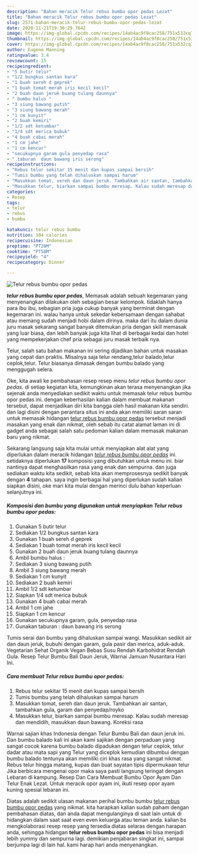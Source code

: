 ```yaml
---
description: "Bahan meracik Telur rebus bumbu opor pedas Lezat"
title: "Bahan meracik Telur rebus bumbu opor pedas Lezat"
slug: 2571-bahan-meracik-telur-rebus-bumbu-opor-pedas-lezat
date: 2020-11-21T19:30:29.764Z
image: https://img-global.cpcdn.com/recipes/14ab4ac9f8cac258/751x532cq70/telur-rebus-bumbu-opor-pedas-foto-resep-utama.jpg
thumbnail: https://img-global.cpcdn.com/recipes/14ab4ac9f8cac258/751x532cq70/telur-rebus-bumbu-opor-pedas-foto-resep-utama.jpg
cover: https://img-global.cpcdn.com/recipes/14ab4ac9f8cac258/751x532cq70/telur-rebus-bumbu-opor-pedas-foto-resep-utama.jpg
author: Eugene Manning
ratingvalue: 3.4
reviewcount: 15
recipeingredient:
- "5 butir telur"
- "1/2 bungkus santan kara"
- "1 buah sereh d geprek"
- "1 buah tomat merah iris kecil kecil"
- "2 buah daun jeruk buang tulang daunnya"
- " bumbu halus "
- "3 siung bawang putih"
- "3 siung bawang merah"
- "1 cm kunyit"
- "2 buah kemiri"
- "1/2 sdt ketumbar"
- "1/4 sdt merica bubuk"
- "4 buah cabai merah"
- "1 cm jahe"
- "1 cm kencur"
- "secukupnya garam gula penyedap rasa"
- " taburan  daun bawang iris serong"
recipeinstructions:
- "Rebus telur sekitar 15 menit dan kupas sampai bersih"
- "Tumis bumbu yang telah dihaluskan sampai harum"
- "Masukkan tomat, sereh dan daun jeruk. Tambahkan air santan, tambahkan gula, garam dan penyedap/royko"
- "Masukkan telur, biarkan sampai bumbu meresap. Kalau sudah meresap dan mendidih, masukkan daun bawang. Koreksi rasa"
categories:
- Resep
tags:
- telur
- rebus
- bumbu

katakunci: telur rebus bumbu 
nutrition: 104 calories
recipecuisine: Indonesian
preptime: "PT20M"
cooktime: "PT58M"
recipeyield: "4"
recipecategory: Dinner

---
```



![Telur rebus bumbu opor pedas](https://img-global.cpcdn.com/recipes/14ab4ac9f8cac258/751x532cq70/telur-rebus-bumbu-opor-pedas-foto-resep-utama.jpg)

<b><i>telur rebus bumbu opor pedas</i></b>, Memasak adalah sebuah kegemaran yang menyenangkan dilakukan oleh sebagian besar kelompok. tidaklah hanya para ibu ibu, sebagian pria juga cukup banyak yang berminat dengan kegemaran ini. walau hanya untuk sekedar kebersamaan dengan sahabat atau memang sudah menjadi hobi dalam dirinya. maka dari itu dalam dunia juru masak sekarang sangat banyak ditemukan pria dengan skill memasak yang luar biasa, dan lebih banyak juga kita lihat di berbagai kedai dan hotel yang mempekerjakan chef pria sebagai juru masak terbaik nya.

Telur, salah satu bahan makanan ini sering dijadikan bahan untuk masakan yang cepat dan praktis. Misalnya saja telur rendang,telur balado,telur ceplok,telur. Telur biasanya dimasak dengan bumbu balado yang menggugah selera.

Oke, kita awali ke pembahasan resep resep menu <i>telur rebus bumbu opor pedas</i>. di setiap kegiatan kita, kemungkinan akan terasa menyenangkan jika sejenak anda menyediakan sedikit waktu untuk memasak telur rebus bumbu opor pedas ini. dengan keberhasilan kalian dalam membuat makanan tersebut, dapat menjadikan diri kita bangga oleh hasil makanan kita sendiri. dan lagi disini dengan perantara situs ini anda akan memiliki saran saran untuk memasak hidangan <u>telur rebus bumbu opor pedas</u> tersebut menjadi masakan yang enak dan nikmat, oleh sebab itu catat alamat laman ini di gadget anda sebagai salah satu pedoman kalian dalam memasak makanan baru yang nikmat.


Sekarang langsung saja kita mulai untuk menyiapkan alat alat yang diperlukan dalam meracik hidangan <u><i>telur rebus bumbu opor pedas</i></u> ini. setidaknya diperlukan <b>17</b> komposisi yang dibutuhkan untuk menu ini. biar nantinya dapat menghasilkan rasa yang enak dan sempurna. dan juga sediakan waktu kita sedikit, sebab kita akan memprosesnya sedikit banyak dengan <b>4</b> tahapan. saya ingin berbagai hal yang diperlukan sudah kalian siapkan disini, oke mari kita mulai dengan merinci dulu bahan keperluan selanjutnya ini.

<!--inarticleads1-->

##### Komposisi dan bumbu yang digunakan untuk menyiapkan Telur rebus bumbu opor pedas:

1. Gunakan 5 butir telur
1. Sediakan 1/2 bungkus santan kara
1. Gunakan 1 buah sereh d geprek
1. Sediakan 1 buah tomat merah iris kecil kecil
1. Gunakan 2 buah daun jeruk buang tulang daunnya
1. Ambil  bumbu halus :
1. Sediakan 3 siung bawang putih
1. Ambil 3 siung bawang merah
1. Sediakan 1 cm kunyit
1. Sediakan 2 buah kemiri
1. Ambil 1/2 sdt ketumbar
1. Siapkan 1/4 sdt merica bubuk
1. Gunakan 4 buah cabai merah
1. Ambil 1 cm jahe
1. Siapkan 1 cm kencur
1. Gunakan secukupnya garam, gula, penyedap rasa
1. Gunakan  taburan : daun bawang iris serong


Tumis serai dan bumbu yang dihaluskan sampai wangi. Masukkan sedikit air dan daun jeruk, bubuhi dengan garam, gula pasir dan merica, aduk-aduk. Vegetarian Sehat Organik Vegan Bebas Susu Rendah Karbohidrat Rendah Gula. Resep Telur Bumbu Bali Daun Jeruk, Warnai Jamuan Nusantara Hari Ini. 

<!--inarticleads2-->

##### Cara membuat Telur rebus bumbu opor pedas:

1. Rebus telur sekitar 15 menit dan kupas sampai bersih
1. Tumis bumbu yang telah dihaluskan sampai harum
1. Masukkan tomat, sereh dan daun jeruk. Tambahkan air santan, tambahkan gula, garam dan penyedap/royko
1. Masukkan telur, biarkan sampai bumbu meresap. Kalau sudah meresap dan mendidih, masukkan daun bawang. Koreksi rasa


Warnai sajian khas Indonesia dengan Telur Bumbu Bali dan daun jeruk ini. Dan bumbu balado kali ini akan kami sajikan dengan perpaduan yang sangat cocok karena bumbu balado dipadukan dengan telur ceplok, telur dadar atau mata sapi yang Telur yang diceplok kemudian dibumbui dengan bumbu balado tentunya akan memiliki ciri khas rasa yang sangat nikmat. Rebus telur hingga matang, kupas dan buat sayatan tipis dipermukaan telur Jika berbicara mengenai opor maka saya pasti langsung teringat dengan Lebaran di kampung. Resep Dan Cara Membuat Bumbu Opor Ayam Dan Telur Enak Lezat. Untuk meracik opor ayam ini, ikuti resep opor ayam kuning spesial lebaran ini. 

Diatas adalah sedikit ulasan makanan perihal bumbu bumbu <u>telur rebus bumbu opor pedas</u> yang nikmat. kita harapkan kalian sudah paham dengan pembahasan diatas, dan anda dapat mengulanginya di saat lain untuk di hidangkan dalam saat saat even even keluarga atau teman anda. kalian bs mengkolaborasi resep resep yang tersedia diatas selaras dengan harapan anda, sehingga hidangan <b>telur rebus bumbu opor pedas</b> ini bisa menjadi lebih yummy dan sempurna lagi. demikian penjabaran singkat ini, sampai berjumpa lagi di lain hal. kami harap hari anda menyenangkan.
